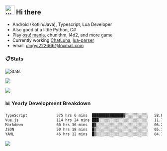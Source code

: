 ## <img alt="wave" src="https://raw.githubusercontent.com/MartinHeinz/MartinHeinz/master/wave.gif" width="30px"> Hi there

- Android (Kotlin/Java), Typescript, Lua Developer
- Also good at a little Python, C#
- Play [osu! mania](https://osu.ppy.sh/users/29808669), chunithm, l4d2, and more game
- Currently working [ChatLuna](https://github.com/ChatLunaLab), [lua-parser](https://github.com/dingyi222666/lua-parser)
- email: [dingyi222666@foxmail.com](mailto:dingyi222666@foxmail.com)

### 📋Stats

![Stats](https://github-readme-stats.vercel.app/api?username=dingyi222666&show_icons=true&icon_color=47A69E&title_color=47A69E&count_private=true)    

![](https://api.githubtrends.io/user/svg/dingyi222666/langs?time_range=one_year&include_private=True&loc_metric=changed&theme=classic)

![](http://github-profile-summary-cards.vercel.app/api/cards/productive-time?username=dingyi222666&theme=nord_dark&utcOffset=8)


### 📊 Yearly Development Breakdown

<!--START_SECTION:waka-->


```txt
TypeScript             575 hrs 6 mins  ██████████████▓░░░░░░░░░░   58.86 %
Vue.js                 114 hrs 24 mins ███░░░░░░░░░░░░░░░░░░░░░░   11.71 %
Markdown               60 hrs 36 mins  █▓░░░░░░░░░░░░░░░░░░░░░░░   06.20 %
JSON                   50 hrs 18 mins  █▒░░░░░░░░░░░░░░░░░░░░░░░   05.15 %
YAML                   46 hrs 12 mins  █▒░░░░░░░░░░░░░░░░░░░░░░░   04.73 %
```

<!--END_SECTION:waka-->

![](https://komarev.com/ghpvc/?username=dingyi222666)
